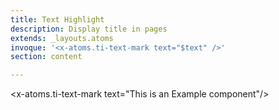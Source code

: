 ```yaml
---
title: Text Highlight
description: Display title in pages
extends: _layouts.atoms
invoque: '<x-atoms.ti-text-mark text="$text" />'
section: content

---
```


<x-atoms.ti-text-mark text="This is an Example component"/>

